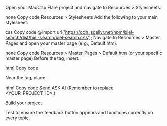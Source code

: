 Open your MadCap Flare project and navigate to Resources > Stylesheets.

none
Copy code
Resources > Stylesheets
Add the following to your main stylesheet:

css
Copy code
@import url('https://cdn.jsdelivr.net/npm/biel-search/dist/biel-search/biel-search.css');
Navigate to Resources > Master Pages and open your master page (e.g., Default.htm).

none
Copy code
Resources > Master Pages > Default.htm (or your specific master page)
Before the </head> tag, insert:

html
Copy code
<script type="module" src="https://cdn.jsdelivr.net/npm/biel-search/dist/biel-search/biel-search.esm.js"></script>
Near the </body> tag, place:

html
Copy code
<biel-button project="<YOUR_PROJECT_ID>">Send ASK AI</biel-button>
(Remember to replace <YOUR_PROJECT_ID>.)

Build your project.

Test to ensure the feedback button appears and functions correctly on every topic.




